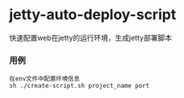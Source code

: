 jetty-auto-deploy-script
========================
快速配置web在jetty的运行环境，生成jetty部署脚本


### 用例

	在env文件中配置环境信息
	sh ./create-script.sh project_name port
